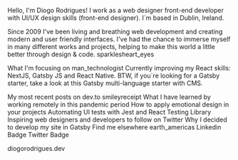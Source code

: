 Hello, I'm Diogo Rodrigues!
I work as a web designer front-end developer with UI/UX design skills (front-end designer). I´m based in Dublin, Ireland.

Since 2009 I've been living and breathing web development and creating modern and user friendly interfaces. I've had the chance to immerse myself in many different works and projects, helping to make this world a little better through design & code. sparklesheart_eyes

What I'm focusing on man_technologist
Currently improving my React skills: NextJS, Gatsby JS and React Native.
BTW, if you´re looking for a Gatsby starter, take a look at this Gatsby multi-language starter with CMS.

My most recent posts on dev.to smileyreceipt
What I have learned by working remotely in this pandemic period
How to apply emotional design in your projects
Automating UI tests with Jest and React Testing Library
Inspiring web designers and developers to follow on Twitter
Why I decided to develop my site in Gatsby
Find me elsewhere earth_americas
Linkedin Badge Twitter Badge

diogorodrigues.dev

